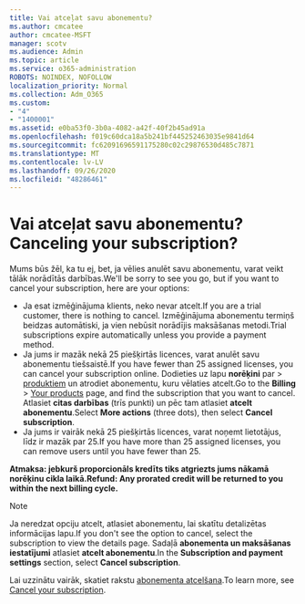 ```yaml
---
title: Vai atceļat savu abonementu?
ms.author: cmcatee
author: cmcatee-MSFT
manager: scotv
ms.audience: Admin
ms.topic: article
ms.service: o365-administration
ROBOTS: NOINDEX, NOFOLLOW
localization_priority: Normal
ms.collection: Adm_O365
ms.custom:
- "4"
- "1400001"
ms.assetid: e0ba53f0-3b0a-4082-a42f-40f2b45ad91a
ms.openlocfilehash: f019c60dca18a5b241bf445252463035e9841d64
ms.sourcegitcommit: fc62091696591175280c02c29876530d485c7871
ms.translationtype: MT
ms.contentlocale: lv-LV
ms.lasthandoff: 09/26/2020
ms.locfileid: "48286461"
---
```

# <a name="canceling-your-subscription"></a><span data-ttu-id="aca41-102">Vai atceļat savu abonementu?</span><span class="sxs-lookup"><span data-stu-id="aca41-102">Canceling your subscription?</span></span>

<span data-ttu-id="aca41-103">Mums būs žēl, ka tu ej, bet, ja vēlies anulēt savu abonementu, varat veikt tālāk norādītās darbības.</span><span class="sxs-lookup"><span data-stu-id="aca41-103">We'll be sorry to see you go, but if you want to cancel your subscription, here are your options:</span></span>
  
- <span data-ttu-id="aca41-104">Ja esat izmēģinājuma klients, neko nevar atcelt.</span><span class="sxs-lookup"><span data-stu-id="aca41-104">If you are a trial customer, there is nothing to cancel.</span></span> <span data-ttu-id="aca41-105">Izmēģinājuma abonementu termiņš beidzas automātiski, ja vien nebūsit norādījis maksāšanas metodi.</span><span class="sxs-lookup"><span data-stu-id="aca41-105">Trial subscriptions expire automatically unless you provide a payment method.</span></span>
- <span data-ttu-id="aca41-106">Ja jums ir mazāk nekā 25 piešķirtās licences, varat anulēt savu abonementu tiešsaistē.</span><span class="sxs-lookup"><span data-stu-id="aca41-106">If you have fewer than 25 assigned licenses, you can cancel your subscription online.</span></span> <span data-ttu-id="aca41-107">Dodieties uz lapu **norēķini** par \> [produktiem](https://go.microsoft.com/fwlink/p/?linkid=842054) un atrodiet abonementu, kuru vēlaties atcelt.</span><span class="sxs-lookup"><span data-stu-id="aca41-107">Go to the **Billing** \> [Your products](https://go.microsoft.com/fwlink/p/?linkid=842054) page, and find the subscription that you want to cancel.</span></span> <span data-ttu-id="aca41-108">Atlasiet **citas darbības** (trīs punkti) un pēc tam atlasiet **atcelt abonementu**.</span><span class="sxs-lookup"><span data-stu-id="aca41-108">Select **More actions** (three dots), then select **Cancel subscription**.</span></span>
- <span data-ttu-id="aca41-109">Ja jums ir vairāk nekā 25 piešķirtās licences, varat noņemt lietotājus, līdz ir mazāk par 25.</span><span class="sxs-lookup"><span data-stu-id="aca41-109">If you have more than 25 assigned licenses, you can remove users until you have fewer than 25.</span></span>
  
<span data-ttu-id="aca41-110">**Atmaksa: jebkurš proporcionāls kredīts tiks atgriezts jums nākamā norēķinu cikla laikā.**</span><span class="sxs-lookup"><span data-stu-id="aca41-110">**Refund: Any prorated credit will be returned to you within the next billing cycle.**</span></span>

> [!NOTE]
> <span data-ttu-id="aca41-111">Ja neredzat opciju atcelt, atlasiet abonementu, lai skatītu detalizētas informācijas lapu.</span><span class="sxs-lookup"><span data-stu-id="aca41-111">If you don't see the option to cancel, select the subscription to view the details page.</span></span> <span data-ttu-id="aca41-112">Sadaļā **abonementa un maksāšanas iestatījumi** atlasiet **atcelt abonementu**.</span><span class="sxs-lookup"><span data-stu-id="aca41-112">In the **Subscription and payment settings** section, select **Cancel subscription**.</span></span>

<span data-ttu-id="aca41-113">Lai uzzinātu vairāk, skatiet rakstu [abonementa atcelšana](https://docs.microsoft.com/microsoft-365/commerce/subscriptions/cancel-your-subscription).</span><span class="sxs-lookup"><span data-stu-id="aca41-113">To learn more, see [Cancel your subscription](https://docs.microsoft.com/microsoft-365/commerce/subscriptions/cancel-your-subscription).</span></span>